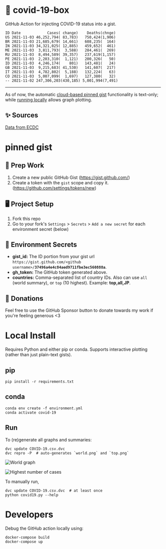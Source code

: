 # 🏥 covid-19-box

GitHub Action for injecting COVID-19 status into a gist.

```
ID Date            Cases( change)    Deaths(chnge)
US 2021-11-03 46,252,794( 83,783)   750,424(1,906)
BR 2021-11-03 21,685,679( 14,661)   608,235(  164)
IN 2021-11-03 34,321,025( 12,885)   459,652(  461)
ME 2021-11-03  3,811,793(  3,588)   284,461(  269)
RU 2021-11-03  8,494,589( 39,357)   237,619(1,157)
PE 2021-11-03  2,203,310(  1,121)   200,326(   50)
ID 2021-11-03  4,246,174(    801)   143,481(   24)
GB 2021-11-03  9,215,683( 41,530)   141,607(  217)
IT 2021-11-03  4,782,802(  5,188)   132,224(   63)
CO 2021-11-03  5,007,099(  1,697)   127,380(   32)
-- 2021-11-02 247,306,203(430,185) 5,001,994(7,491)
```

---

As of now, the automatic [cloud-based pinned gist](#pinned-gist) functionality is text-only;
while [running locally](#local-install) allows graph plotting.

## ✨ Sources

[Data from ECDC](https://www.ecdc.europa.eu/en/publications-data/download-todays-data-geographic-distribution-covid-19-cases-worldwide)

# pinned gist

## 🎒 Prep Work
1. Create a new public GitHub Gist (https://gist.github.com/)
1. Create a token with the `gist` scope and copy it. (https://github.com/settings/tokens/new)

## 🖥 Project Setup
1. Fork this repo
1. Go to your fork's `Settings` > `Secrets` > `Add a new secret` for each environment secret (below)

## 🤫 Environment Secrets
- **gist_id:** The ID portion from your gist url `https://gist.github.com/<github username>/`**`37496a4e4c84aed9711fbe3ec560888a`**.
- **gh_token:** The GitHub token generated above.
- **countries:** Comma-separated list of country IDs. Also can use `all` (world summary), or `top` (10 highest). Example: **top,all,JP**.

## 💸 Donations

Feel free to use the GitHub Sponsor button to donate towards my work if you're feeling generous <3

# Local Install

Requires Python and either pip or conda. Supports interactive plotting (rather than just plain-text gists).

## pip

```
pip install -r requirements.txt
```

## conda

```
conda env create -f environment.yml
conda activate covid-19
```

## Run

To (re)generate all graphs and summaries:

```
dvc update COVID-19.csv.dvc
dvc repro -P  # auto-generates `world.png` and `top.png`
```

![World graph](world.png)

![Highest number of cases](top.png)

To manually run,

```
dvc update COVID-19.csv.dvc  # at least once
python covid19.py --help
```

# Developers

Debug the GitHub action locally using:

```
docker-compose build
docker-compose up
```
